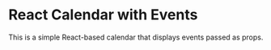 # React Calendar with Events

This is a simple React-based calendar that displays events passed as props.
